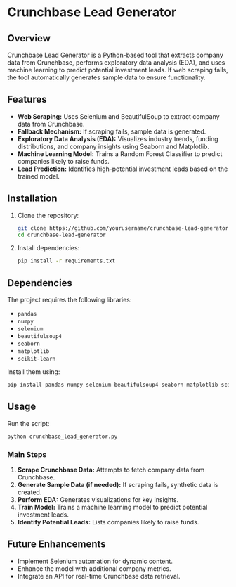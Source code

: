 # Crunchbase Lead Generator

## Overview
Crunchbase Lead Generator is a Python-based tool that extracts company data from Crunchbase, performs exploratory data analysis (EDA), and uses machine learning to predict potential investment leads. If web scraping fails, the tool automatically generates sample data to ensure functionality.

## Features
- **Web Scraping:** Uses Selenium and BeautifulSoup to extract company data from Crunchbase.
- **Fallback Mechanism:** If scraping fails, sample data is generated.
- **Exploratory Data Analysis (EDA):** Visualizes industry trends, funding distributions, and company insights using Seaborn and Matplotlib.
- **Machine Learning Model:** Trains a Random Forest Classifier to predict companies likely to raise funds.
- **Lead Prediction:** Identifies high-potential investment leads based on the trained model.

## Installation
1. Clone the repository:
   ```sh
   git clone https://github.com/yourusername/crunchbase-lead-generator.git
   cd crunchbase-lead-generator
   ```
2. Install dependencies:
   ```sh
   pip install -r requirements.txt
   ```

## Dependencies
The project requires the following libraries:
- `pandas`
- `numpy`
- `selenium`
- `beautifulsoup4`
- `seaborn`
- `matplotlib`
- `scikit-learn`

Install them using:
```sh
pip install pandas numpy selenium beautifulsoup4 seaborn matplotlib scikit-learn
```

## Usage
Run the script:
```sh
python crunchbase_lead_generator.py
```

### Main Steps
1. **Scrape Crunchbase Data:** Attempts to fetch company data from Crunchbase.
2. **Generate Sample Data (if needed):** If scraping fails, synthetic data is created.
3. **Perform EDA:** Generates visualizations for key insights.
4. **Train Model:** Trains a machine learning model to predict potential investment leads.
5. **Identify Potential Leads:** Lists companies likely to raise funds.




## Future Enhancements
- Implement Selenium automation for dynamic content.
- Enhance the model with additional company metrics.
- Integrate an API for real-time Crunchbase data retrieval.


